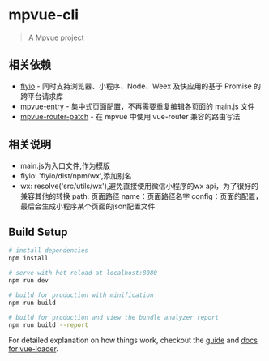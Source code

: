 # mpvue-cli

> A Mpvue project

## 相关依赖

* [flyio](https://github.com/wendux/fly/blob/master/README-CH.md) - 同时支持浏览器、小程序、Node、Weex 及快应用的基于 Promise 的跨平台请求库
* [mpvue-entry](https://github.com/F-loat/mpvue-entry) - 集中式页面配置，不再需要重复编辑各页面的 main.js 文件
* [mpvue-router-patch](https://github.com/F-loat/mpvue-router-patch) - 在 mpvue 中使用 vue-router 兼容的路由写法

## 相关说明

* main.js为入口文件,作为模版
* flyio: 'flyio/dist/npm/wx',添加别名
* wx: resolve('src/utils/wx'),避免直接使用微信小程序的wx api，为了很好的兼容其他的转换
path: 页面路径
name：页面路径名字
config：页面的配置，最后会生成小程序某个页面的json配置文件

## Build Setup

``` bash
# install dependencies
npm install

# serve with hot reload at localhost:8080
npm run dev

# build for production with minification
npm run build

# build for production and view the bundle analyzer report
npm run build --report
```

For detailed explanation on how things work, checkout the [guide](http://vuejs-templates.github.io/webpack/) and [docs for vue-loader](http://vuejs.github.io/vue-loader).
